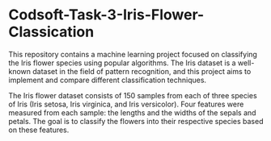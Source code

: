 # Codsoft-Task-3-Iris-Flower-Classication

This repository contains a machine learning project focused on classifying the Iris flower species using popular algorithms. The Iris dataset is a well-known dataset in the field of pattern recognition, and this project aims to implement and compare different classification techniques.

The Iris flower dataset consists of 150 samples from each of three species of Iris (Iris setosa, Iris virginica, and Iris versicolor). Four features were measured from each sample: the lengths and the widths of the sepals and petals. The goal is to classify the flowers into their respective species based on these features.
